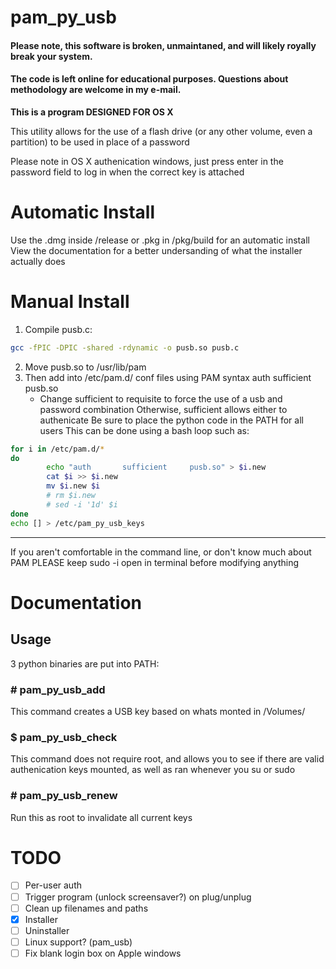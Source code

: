 # pam_py_usb

#### Please note, this software is broken, unmaintaned, and will likely royally break your system.
#### The code is left online for educational purposes.  Questions about methodology are welcome in my e-mail.

**This is a program DESIGNED FOR OS X**

This utility allows for the use of a flash drive (or any other volume, even a partition)
to be used in place of a password

Please note in OS X authenication windows, just press enter in the password field to log in when the correct key is attached

# Automatic Install
Use the .dmg inside /release or .pkg in /pkg/build for an automatic install
View the documentation for a better undersanding of what the installer actually does

# Manual Install
1. Compile pusb.c:
```bash
gcc -fPIC -DPIC -shared -rdynamic -o pusb.so pusb.c
```
2. Move pusb.so to /usr/lib/pam
3. Then add into /etc/pam.d/ conf files using PAM syntax
    auth       sufficient     pusb.so
   * Change sufficient to requisite to force the use of a usb and password combination
     Otherwise, sufficient allows either to authenicate
     Be sure to place the python code in the PATH for all users
   This can be done using a bash loop such as:
``` bash
for i in /etc/pam.d/*
do
        echo "auth       sufficient     pusb.so" > $i.new
        cat $i >> $i.new
        mv $i.new $i
        # rm $i.new
        # sed -i '1d' $i
done
echo [] > /etc/pam_py_usb_keys
```

---

If you aren't comfortable in the command line, or don't know much about PAM
PLEASE keep sudo -i open in terminal before modifying anything 

# Documentation
## Usage
3 python binaries are put into PATH:
### # pam_py_usb_add
This command creates a USB key based on whats monted in /Volumes/
### $ pam_py_usb_check
This command does not require root, and allows you to see if there are valid authenication keys mounted, as well as ran whenever you su or sudo
### # pam_py_usb_renew
Run this as root to invalidate all current keys

# TODO
- [ ] Per-user auth
- [ ] Trigger program (unlock screensaver?) on plug/unplug
- [ ] Clean up filenames and paths
- [x] Installer
- [ ] Uninstaller
- [ ] Linux support? (pam_usb)
- [ ] Fix blank login box on Apple windows
